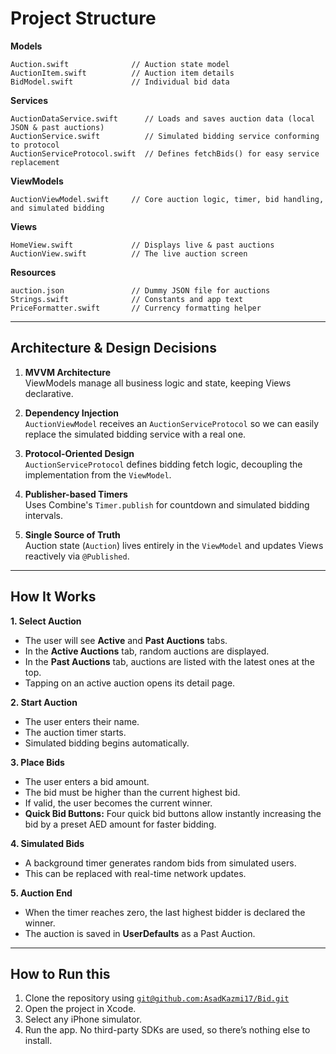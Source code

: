 # **Project Structure**

**Models**
```
Auction.swift              // Auction state model
AuctionItem.swift          // Auction item details
BidModel.swift             // Individual bid data
```

**Services**
```
AuctionDataService.swift      // Loads and saves auction data (local JSON & past auctions)
AuctionService.swift          // Simulated bidding service conforming to protocol
AuctionServiceProtocol.swift  // Defines fetchBids() for easy service replacement
```

**ViewModels**
```
AuctionViewModel.swift     // Core auction logic, timer, bid handling, and simulated bidding
```

**Views**
```
HomeView.swift             // Displays live & past auctions
AuctionView.swift          // The live auction screen
```

**Resources**
```
auction.json               // Dummy JSON file for auctions
Strings.swift              // Constants and app text
PriceFormatter.swift       // Currency formatting helper
```

---

## Architecture & Design Decisions

1. **MVVM Architecture**  
   ViewModels manage all business logic and state, keeping Views declarative.

2. **Dependency Injection**  
   `AuctionViewModel` receives an `AuctionServiceProtocol` so we can easily replace the simulated bidding service with a real one.

3. **Protocol-Oriented Design**  
   `AuctionServiceProtocol` defines bidding fetch logic, decoupling the implementation from the `ViewModel`.

4. **Publisher-based Timers**  
   Uses Combine's `Timer.publish` for countdown and simulated bidding intervals.

5. **Single Source of Truth**  
   Auction state (`Auction`) lives entirely in the `ViewModel` and updates Views reactively via `@Published`.

---

## **How It Works**

**1. Select Auction**
- The user will see **Active** and **Past Auctions** tabs.
- In the **Active Auctions** tab, random auctions are displayed.
- In the **Past Auctions** tab, auctions are listed with the latest ones at the top.
- Tapping on an active auction opens its detail page.

**2. Start Auction**
- The user enters their name.
- The auction timer starts.
- Simulated bidding begins automatically.

**3. Place Bids**
- The user enters a bid amount.
- The bid must be higher than the current highest bid.
- If valid, the user becomes the current winner.
- **Quick Bid Buttons:** Four quick bid buttons allow instantly increasing the bid by a preset AED amount for faster bidding.

**4. Simulated Bids**
- A background timer generates random bids from simulated users.
- This can be replaced with real-time network updates.

**5. Auction End**
- When the timer reaches zero, the last highest bidder is declared the winner.
- The auction is saved in **UserDefaults** as a Past Auction.

---

## **How to Run this**

1. Clone the repository using [`git@github.com:AsadKazmi17/Bid.git`](https://github.com/AsadKazmi17/Bid.git)  
2. Open the project in Xcode.  
3. Select any iPhone simulator.  
4. Run the app. No third-party SDKs are used, so there’s nothing else to install.
